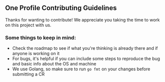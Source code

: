 ## One Profile Contributing Guidelines

Thanks for wanting to contribute! We appreciate you taking the time to work on this project with us. 

### Some things to keep in mind:
- Check the roadmap to see if what you're thinking is already there and if anyone is working on it
- For bugs, it's helpful if you can include some steps to reproduce the bug and basic info about the OS and machine
- We use Golang, so make sure to run `go fmt` on your changes before submitting a CR
